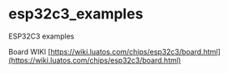 # esp32c3_examples
ESP32C3 examples

Board WIKI [https://wiki.luatos.com/chips/esp32c3/board.html](https://wiki.luatos.com/chips/esp32c3/board.html)
